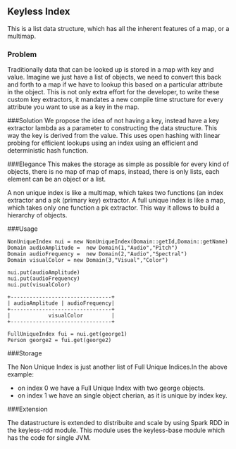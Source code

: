 Keyless Index
------------------------------

This is a list data structure, which has all the inherent features of a map, or a multimap.

### Problem
Traditionally data that can be looked up is stored in a map with key and value. Imagine we just have a list of objects, we need to convert this back and forth to a map if we have to lookup this based on a particular attribute in the object.
This is not only extra effort for the developer, to write these custom key extractors, it mandates a new compile time structure for every attribute you want to use as a key in the map.

###Solution
We propose the idea of not having a key, instead have a key extractor lambda as a parameter to constructing the data structure. This way the key is derived from the value.
This uses open hashing with linear probing for efficient lookups using an index using an efficient and deterministic hash function.

###Elegance
This makes the storage as simple as possible for every kind of objects, there is no map of map of maps, instead, there is only lists, each element can be an object or a list.

A non unique index is like a multimap, which takes two functions (an index extractor and a pk (primary key) extractor.
A full unique index is like a map, which takes only one function a pk extractor. This way it allows to build a hierarchy of objects.



###Usage

    NonUniqueIndex nui = new NonUniqueIndex(Domain::getId,Domain::getName)
    Domain audioAmplitude =  new Domain(1,"Audio","Pitch")
    Domain audioFrequency =  new Domain(2,"Audio","Spectral")
    Domain visualColor = new Domain(3,"Visual","Color")
    
    nui.put(audioAmplitude)
    nui.put(audioFrequency)
    nui.put(visualColor)

    +--------------------------------+
    | audioAmplitude | audioFrequency|
    +--------------------------------+
    |            visualColor         |
    +--------------------------------+

    FullUniqueIndex fui = nui.get(george1)
    Person george2 = fui.get(george2)

###Storage

The Non Unique Index  is just another list of Full Unique Indices.In the above example:
- on index 0 we have a Full Unique Index with two george objects.
- on index 1 we have an single object cherian, as it is unique by index key.

###Extension

The datastructure is extended to distribuite and  scale by using Spark RDD in the keyless-rdd module. This module uses the keyless-base module which has the code for single JVM.




